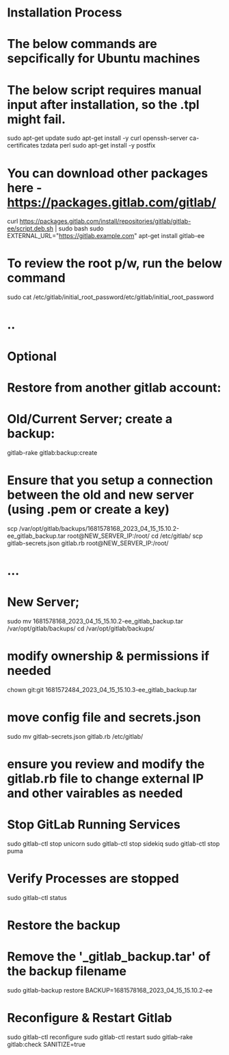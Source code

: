 # Installation Process
# The below commands are sepcifically for Ubuntu machines

# The below script requires manual input after installation, so the .tpl might fail.
sudo apt-get update
sudo apt-get install -y curl openssh-server ca-certificates tzdata perl
 sudo apt-get install -y postfix
 
 # You can download other packages here - https://packages.gitlab.com/gitlab/
 curl https://packages.gitlab.com/install/repositories/gitlab/gitlab-ee/script.deb.sh | sudo bash
 sudo EXTERNAL_URL="https://gitlab.example.com" apt-get install gitlab-ee

# To review the root p/w, run the below command
sudo cat /etc/gitlab/initial_root_password/etc/gitlab/initial_root_password

# ..
# Optional

# Restore from another gitlab account:
# Old/Current Server; create a backup: 
gitlab-rake gitlab:backup:create

# Ensure that you setup a connection between the old and new server (using .pem or create a key)
scp /var/opt/gitlab/backups/1681578168_2023_04_15_15.10.2-ee_gitlab_backup.tar root@NEW_SERVER_IP:/root/
cd /etc/gitlab/
scp gitlab-secrets.json gitlab.rb root@NEW_SERVER_IP:/root/

# ...
# New Server; 
sudo mv 1681578168_2023_04_15_15.10.2-ee_gitlab_backup.tar /var/opt/gitlab/backups/
cd  /var/opt/gitlab/backups/

# modify ownership & permissions if needed
chown git:git 1681572484_2023_04_15_15.10.3-ee_gitlab_backup.tar

# move config file and secrets.json
sudo mv gitlab-secrets.json gitlab.rb /etc/gitlab/

# ensure you review and modify the gitlab.rb file to change external IP and other vairables as needed

# Stop GitLab Running Services
sudo gitlab-ctl stop unicorn
sudo gitlab-ctl stop sidekiq
sudo gitlab-ctl stop puma

# Verify Processes are stopped
sudo gitlab-ctl status

# Restore the backup
# Remove the '_gitlab_backup.tar' of the backup filename
sudo gitlab-backup restore BACKUP=1681578168_2023_04_15_15.10.2-ee

# Reconfigure & Restart Gitlab
sudo gitlab-ctl reconfigure
sudo gitlab-ctl restart
sudo gitlab-rake gitlab:check SANITIZE=true

